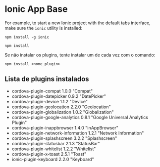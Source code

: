 Ionic App Base
=====================

For example, to start a new Ionic project with the default tabs interface, make sure the `ionic` utility is installed:

```
npm install -g ionic
```

```
npm install
```

Se não instalar os plugins, tente instalar um de cada vez com o comando:

```
npm install <nome_plugin>
```

## Lista de plugins instalados
* cordova-plugin-compat 1.0.0 "Compat"
* cordova-plugin-datepicker 0.9.2 "DatePicker"
* cordova-plugin-device 1.1.2 "Device"
* cordova-plugin-geolocation 2.2.0 "Geolocation"
* cordova-plugin-globalization 1.0.2 "Globalization"
* cordova-plugin-google-analytics 0.8.1 "Google Universal Analytics Plugin"
* cordova-plugin-inappbrowser 1.4.0 "InAppBrowser"
* cordova-plugin-network-information 1.2.1 "Network Information"
* cordova-plugin-splashscreen 3.2.2 "Splashscreen"
* cordova-plugin-statusbar 2.1.3 "StatusBar"
* cordova-plugin-whitelist 1.2.2 "Whitelist"
* cordova-plugin-x-toast 2.5.1 "Toast"
* ionic-plugin-keyboard 2.2.0 "Keyboard"


